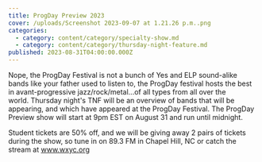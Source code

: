 ```yaml
---
title: ProgDay Preview 2023
cover: /uploads/Screenshot 2023-09-07 at 1.21.26 p.m..png
categories:
  - category: content/category/specialty-show.md
  - category: content/category/thursday-night-feature.md
published: 2023-08-31T04:00:00.000Z
---
```


Nope, the ProgDay Festival is not a bunch of Yes and ELP sound-alike bands like your father used to listen to, the ProgDay festival hosts the best in avant-progressive jazz/rock/metal...of all types from all over the world. Thursday night's TNF will be an overview of bands that will be appearing, and which have appeared at the ProgDay Festival. The ProgDay Preview show will start at 9pm EST on August 31 and run until midnight.

Student tickets are 50% off, and we will be giving away 2 pairs of tickets during the show, so tune in on 89.3 FM in Chapel Hill, NC or catch the stream at www.wxyc.org
